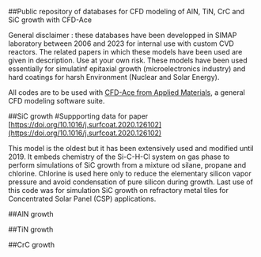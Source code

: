 ##Public repository of databases for CFD modeling of AlN, TiN, CrC and SiC growth with CFD-Ace

General disclaimer : these databases have been developped in SIMAP laboratory between 2006 and 2023 for internal use with custom CVD reactors. The related papers in which these models have been used are given in description. Use at your own risk. These models have been used essentially for simulatinf epitaxial growth (microelectronics industry) and hard coatings for harsh Environment (Nuclear and Solar Energy).

All codes are to be used with [CFD-Ace from Applied Materials](https://www.appliedmaterials.com/us/en/semiconductor/solutions-and-software/software-solutions/ace-plus-suite.html), a general CFD modeling software suite.

##SiC growth
#Suppporting data for paper [https://doi.org/10.1016/j.surfcoat.2020.126102](https://doi.org/10.1016/j.surfcoat.2020.126102)

This model is the oldest but it has been extensively used and modified until 2019. It embeds chemistry of the Si-C-H-Cl system on gas phase to perform simulations of SiC growth from a mixture od silane, propane and chlorine. Chlorine is used here only to reduce the elementary silicon vapor pressure and avoid condensation of pure silicon during growth. Last use of this code was for simulation SiC growth on refractory metal tiles for Concentrated Solar Panel (CSP) applications.

##AlN growth

##TiN growth

##CrC growth
